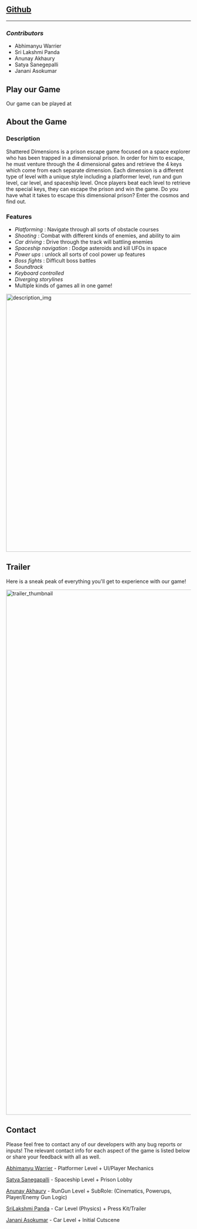 
## [Github](https://github.com/AnunayAkhaury/ShatteredDimensions/tree/main/shattered-dimensions) ##  

---

### _Contributors_
- Abhimanyu Warrier
- Sri Lakshmi Panda
- Anunay Akhaury
- Satya Sanegepalli
- Janani Asokumar

## Play our Game

Our game can be played at

## About the Game ##

### Description

Shattered Dimensions is a prison escape game focused on a space explorer who has been trapped in a dimensional prison. In order for him to escape, he must venture through the 4 dimensional gates and retrieve the 4 keys which come from each separate dimension. Each dimension is a different type of level with a unique style including a platformer level, run and gun level, car level, and spaceship level. Once players beat each level to retrieve the special keys, they can escape the prison and win the game. Do you have what it takes to escape this dimensional prison? Enter the cosmos and find out.

### Features

- _Platforming_ : Navigate through all sorts of obstacle courses
- _Shooting_ : Combat with different kinds of enemies, and ability to aim
- _Car driving_ : Drive through the track will battling enemies
- _Spaceship navigation_ : Dodge asteroids and kill UFOs in space
- _Power ups_ : unlock all sorts of cool power up features
- _Boss fights_ : Difficult boss battles
- _Soundtrack_
- _Keyboard controlled_
- _Diverging storylines_
- Multiple kinds of games all in one game!

<img width="703" alt="description_img" src="https://github.com/user-attachments/assets/29c5eb92-f73c-4751-8a96-af77d45707c1" />   
 
## Trailer ##

Here is a sneak peak of everything you'll get to experience with our game!

[<img width="1431" alt="trailer_thumbnail" src="https://github.com/user-attachments/assets/ac54c940-0fe2-4032-be15-f5ec7cdbfc34" />](https://youtu.be/-zDo1VSA-OQ)

## Contact

Please feel free to contact any of our developers with any bug reports or inputs! The relevant contact info for each aspect of the game is listed below or share your feedback with all as well.

[Abhimanyu Warrier](avwarrier@ucdavis.edu)  -  Platformer Level + UI/Player Mechanics

[Satya Sanegapalli](ssanegapalli@ucdavis.edu)  -  Spaceship Level + Prison Lobby

[Anunay Akhaury](?@ucdavis.edu)  -  RunGun Level + SubRole: (Cinematics, Powerups, Player/Enemy Gun Logic)

[SriLakshmi Panda](slpanda@ucdavis.edu)  -  Car Level (Physics) + Press Kit/Trailer

[Janani Asokumar](?@ucdavis.edu)  -  Car Level + Initial Cutscene
  
